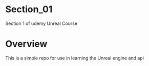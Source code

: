# Section_01
Section 1 of udemy Unreal Course

# Overview
This is a simple repo for use in learning the Unreal engine and api
